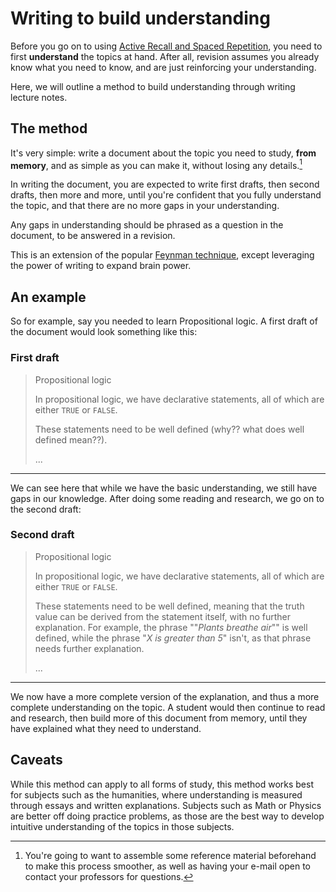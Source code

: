# Writing to build understanding

Before you go on to using [Active Recall and Spaced Repetition](Active%20Recall%20and%20Spaced%20Repetition.md), you need to first **understand** the topics at hand. After all, revision assumes you already know what you need to know, and are just reinforcing your understanding.

Here, we will outline a method to build understanding through writing lecture notes.

## The method

It's very simple: write a document about the topic you need to study, **from memory**, and as simple as you can make it, without losing any details.[^1]

[^1]: You're going to want to assemble some reference material beforehand to make this process smoother, as well as having your e-mail open to contact your professors for questions.

In writing the document, you are expected to write first drafts, then second drafts, then more and more, until you're confident that you fully understand the topic, and that there are no more gaps in your understanding.

Any gaps in understanding should be phrased as a question in the document, to be answered in a revision.

This is an extension of the popular [Feynman technique](https://fs.blog/2021/02/feynman-learning-technique/), except leveraging the power of writing to expand brain power.

## An example

So for example, say you needed to learn Propositional logic. A first draft of the document would look something like this: 

### First draft

> Propositional logic
> 
> In propositional logic, we have declarative statements, all of which are either `TRUE` or `FALSE`. 
> 
> These statements need to be well defined (why?? what does well defined mean??).
> 
> ...

---

We can see here that while we have the basic understanding, we still have gaps in our knowledge. After doing some reading and research, we go on to the second draft:

### Second draft

> Propositional logic
> 
> In propositional logic, we have declarative statements, all of which are either `TRUE` or `FALSE`. 
> 
> These statements need to be well defined, meaning that the truth value can be derived from the statement itself, with no further explanation. For example, the phrase ""*Plants breathe air*"" is well defined, while the phrase "*X is greater than 5*" isn't, as that phrase needs further explanation.
> 
> ...

---

We now have a more complete version of the explanation, and thus a more complete understanding on the topic. A student would then continue to read and research, then build more of this document from memory, until they have explained what they need to understand.

## Caveats

While this method can apply to all forms of study, this method works best for subjects such as the humanities, where understanding is measured through essays and written explanations. Subjects such as Math or Physics are better off doing practice problems, as those are the best way to develop intuitive understanding of the topics in those subjects.